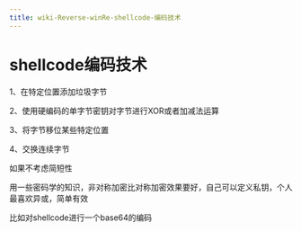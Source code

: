 ```yaml
---
title: wiki-Reverse-winRe-shellcode-编码技术
---
```



# shellcode编码技术



1、在特定位置添加垃圾字节

2、使用硬编码的单字节密钥对字节进行XOR或者加减法运算

3、将字节移位某些特定位置

4、交换连续字节



如果不考虑简短性

用一些密码学的知识，非对称加密比对称加密效果要好，自己可以定义私钥，个人最喜欢异或，简单有效





比如对shellcode进行一个base64的编码

